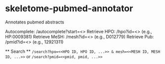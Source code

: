 skeletome-pubmed-annotator
==========================

Annotates pubmed abstracts

Autocomplete: /autocomplete?start=<<PREFIX>>
Retrieve HPO: /hpo?id=<<HPO ID>> (e.g., HP:0009381)
Retrieve MeSH: /mesh?id=<<MESH ID>> (e.g., D012779)
Retrieve Pub: /pmid?id=<<PUBMED ID>> (e.g., 12921311)

** Search **
`/search?hpo=<<HPO ID, HPO ID, ...>> & mesh=<<MESH ID, MESH ID, ...>>`
or
`/search?pmid=<<pmid, pmid, ...>>`
